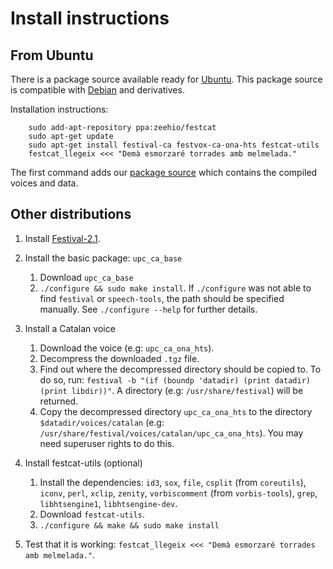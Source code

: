 # Install instructions
## From Ubuntu

There is a package source available ready for [Ubuntu](http://www.ubuntu.com).
This package source is compatible with [Debian](http://www.debian.org) and derivatives.

Installation instructions:

        sudo add-apt-repository ppa:zeehio/festcat
        sudo apt-get update
        sudo apt-get install festival-ca festvox-ca-ona-hts festcat-utils
        festcat_llegeix <<< "Demà esmorzaré torrades amb melmelada."

The first command adds our [package source](https://launchpad.net/~zeehio/+archive/festcat)
which contains the compiled voices and data.

## Other distributions

1. Install [Festival-2.1](http://www.cstr.ed.ac.uk/projects/festival/).
2. Install the basic package: `upc_ca_base`
   1. Download `upc_ca_base`
   2. `./configure && sudo make install`. If `./configure` was not able to find  `festival` or `speech-tools`, the path should be specified manually. See `./configure --help` for further details.

3. Install a Catalan voice
   1. Download the voice (e.g: `upc_ca_ona_hts`).
   2. Decompress the downloaded `.tgz` file.
   3. Find out where the decompressed directory should be copied to. To do so, run: `festival -b "(if (boundp 'datadir) (print datadir) (print libdir))"`. A directory (e.g: `/usr/share/festival`) will be returned.
   4. Copy the decompressed directory `upc_ca_ona_hts` to the directory `$datadir/voices/catalan` (e.g: `/usr/share/festival/voices/catalan/upc_ca_ona_hts`). You may need superuser rights to do this.
4. Install  festcat-utils (optional)
   1. Install the dependencies: `id3`, `sox`, `file`, `csplit` (from `coreutils`), `iconv`, `perl`, `xclip`, `zenity`, `vorbiscomment` (from `vorbis-tools`), `grep`, `libhtsengine1`, `libhtsengine-dev`.
   2. Download `festcat-utils`.
   3. `./configure && make && sudo make install`
5. Test that it is working: `festcat_llegeix <<< "Demà esmorzaré torrades amb melmelada."`.

